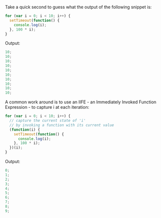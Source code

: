 Take a quick second to guess what the output of the following snippet is:

```javascript
for (var i = 0; i < 10; i++) {
  setTimeout(function() {
    console.log(i);
  }, 100 * i);
}
```

Output:

```javascript
10;
10;
10;
10;
10;
10;
10;
10;
10;
10;
```

A common work around is to use an IIFE - an Immediately Invoked Function Expression - to capture i at each iteration:

```javascript
for (var i = 0; i < 10; i++) {
  // capture the current state of 'i'
  // by invoking a function with its current value
  (function(i) {
    setTimeout(function() {
      console.log(i);
    }, 100 * i);
  })(i);
}
```

Output:

```javascript
0;
1;
2;
3;
4;
5;
6;
7;
8;
9;
```
